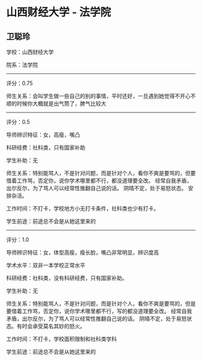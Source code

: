# 山西财经大学 - 法学院

## 卫聪玲

学校：山西财经大学

院系：法学院

* * *

评分：0.75

师生关系：会叫学生做一些自己的别的事情，平时还好，一旦遇到她觉得不开心不顺的时候你大概就是出气筒了，脾气比较大

* * *

评分：0.5

导师辨识特征：女，高瘦，嘴凸

科研经费：社科类，只有国家补助

学生补助：无

师生关系：特别能骂人，不是针对问题，而是针对个人，看你不爽是要骂的，但要借着工作骂，否定你，说你学术哪里都不行，都没道理要全改。
经常自我矛盾，出尔反尔，为了骂人可以经常性推翻自己说的话。
阴晴不定，处于易怒状态。
安排杂活。

工作时间：不打卡，学校地方小无打卡条件，社科类也少有打卡。

学生前途：前途总不会是从她这里来的

* * *

评分：1.0

导师辨识特征：女，体型高瘦，瘦长脸，嘴凸非常明显，辨识度高

学术水平：双非一本学校正常水平

科研经费：社科类，没有科研经费，只有国家补助。

学生补助：无

师生关系：特别能骂人，不是针对问题，而是针对个人，看你不爽是要骂的，但是要借着工作骂，否定你，说你学术哪里都不行，写的都没道理要全改。
经常自我矛盾，出尔反尔，为了骂人可以经常性推翻自己说的话。
阴晴不定，处于易怒状态。有时会承受莫名其妙的怒火。

工作时间：不打卡，学校面积限制和社科类学科

学生前途：前途总不会是从她这里来的